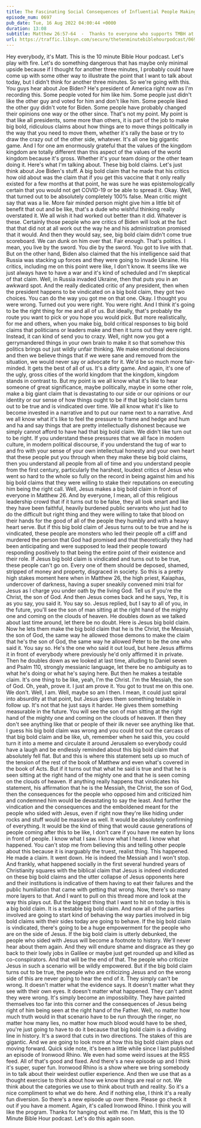 ```yaml
---
title: The Fascinating Social Consequences of Influential People Making Big Bold Testable Claims
episode_num: 0697
pub_date: Tue, 16 Aug 2022 04:00:44 +0000
duration: 13:08
subtitle: Matthew 26:57-64  -  Thanks to everyone who supports TMBH at  You're the reason we can all do this together!  Music written and performed by .
url: https://traffic.libsyn.com/secure/thetenminutebiblehourpodcast/0697_-_The_Fascinating_Social_Consequences_of_Influential_People_Making_Big_Bold_Testable_Claims.mp3
---
```


 Hey everybody, it's Matt. This is the 10 minute Bible Hour podcast. Let's play with fire. Let's do something dangerous that has maybe only minimal upside because if I thought for another three minutes, I probably could have come up with some other way to illustrate the point that I want to talk about today, but I didn't think for another three minutes. So we're going with this. You guys hear about Joe Biden? He's president of America right now as I'm recording this. Some people voted for him like him. Some people just didn't like the other guy and voted for him and don't like him. Some people liked the other guy didn't vote for Biden. Some people have probably changed their opinions one way or the other since. That's not my point. My point is that like all presidents, some more than others, it is part of the job to make big bold, ridiculous claims about how things are to move things politically in the way that you need to move them, whether it's rally the base or try to draw the crazy out of the other side, whatever. It's all one big gigantic game. And I for one am enormously grateful that the values of the kingdom kingdom are totally different than this aspect of the values of the world kingdom because it's gross. Whether it's your team doing or the other team doing it. Here's what I'm talking about. These big bold claims. Let's just think about Joe Biden's stuff. A big bold claim that he made that his critics how old about was the claim that if you get this vaccine that it only really existed for a few months at that point, he was sure he was epistemologically certain that you would not get COVID-19 or be able to spread it. Okay. Well, that turned out to be absolutely completely 100% false. Mean critic might say that was a lie. More fair minded person might give him a little bit of benefit that out and be like, that's a dude who wishful thinking really overstated it. We all wish it had worked out better than it did. Whatever is these. Certainly those people who are critics of Biden will look at the fact that that did not at all work out the way he and his administration promised that it would. And then they would say, see, big bold claim didn't come true scoreboard. We can dunk on him over that. Fair enough. That's politics. I mean, you live by the sword. You die by the sword. You got to live with that. But on the other hand, Biden also claimed that the his intelligence said that Russia was stacking up forces and they were going to invade Ukraine. His critics, including me on this point were like, I don't know. It seems like we just always have to have a war and it's kind of scheduled and I'm skeptical of that claim. Well, in Russia invaded Ukraine, then that puts you in an awkward spot. And the really dedicated critic of any president, then when the president happens to be vindicated on a big bold claim, they got two choices. You can do the way you got me on that one. Okay. I thought you were wrong. Turned out you were right. You were right. And I think it's going to be the right thing for me and all of us. But ideally, that's probably the route you want to pick or you hope you would pick. But more realistically, for me and others, when you make big, bold critical responses to big bold claims that politicians or leaders make and then it turns out they were right. Instead, it can kind of send you to crazy. Well, right now you got a gerrymandered things in your own brain to make it so that somehow this politics brings out just wildly unfair thinking. We make emotional decisions and then we believe things that if we were sane and removed from the situation, we would never say or advocate for it. We'd be so much more fair-minded. It gets the best of all of us. It's a dirty game. And again, it's one of the ugly, gross cities of the world kingdom that the kingdom, kingdom stands in contrast to. But my point is we all know what it's like to hear someone of great significance, maybe politically, maybe in some other role, make a big giant claim that is devastating to our side or our opinions or our identity or our sense of how things ought to be if that big bold claim turns out to be true and is vindicated over time. We all know what it's like to become invested in a narrative and to put our name next to a narrative. And we all know what it's like to feel the pressure to frame and hedge and hum and ha and say things that are pretty intellectually dishonest because we simply cannot afford to have had that big bold claim. We didn't like turn out to be right. If you understand these pressures that we all face in modern culture, in modern political discourse, if you understand the tug of war to and fro with your sense of your own intellectual honesty and your own heart that these people put you through when they make these big bold claims, then you understand all people from all of time and you understand people from the first century, particularly the harshest, loudest critics of Jesus who went so hard to the whole so fully on the record in being against him and his big bold claims that they were willing to stake their reputations on executing him being the right call. Well, Jesus makes a big bold claim in front of everyone in Matthew 26. And by everyone, I mean, all of this religious leadership crowd that if it turns out to be false, they all look smart and like they have been faithful, heavily burdened public servants who just had to do the difficult but right thing and they were willing to take that blood on their hands for the good of all of the people they humbly and with a heavy heart serve. But if this big bold claim of Jesus turns out to be true and he is vindicated, these people are monsters who led their people off a cliff and murdered the person that God had promised and that theoretically they had been anticipating and were supposed to lead their people toward responding positively to that being the entire point of their existence and their role. If Jesus big bold claim is vindicated and turns out to be true, these people can't go on. Every one of them should be deposed, shamed, stripped of money and property, disgraced in society. So this is a pretty high stakes moment here when in Matthew 26, the high priest, Kaiaphas, undercover of darkness, having a super sneakily convened mini trial for Jesus as I charge you under oath by the living God. Tell us if you're the Christ, the son of God. And then Jesus comes back and he says, Yep, it is as you say, you said it. You say so. Jesus replied, but I say to all of you, in the future, you'll see the son of man sitting at the right hand of the mighty one and coming on the clouds of heaven. He doubles down as we talked about last time around, let there be no doubt. Here is Jesus big bold claim. Now he lets them make the big bold claim that he is the Christ, the Messiah, the son of God, the same way he allowed those demons to make the claim that he's the son of God, the same way he allowed Peter to be the one who said it. You say so. He's the one who said it out loud, but here Jesus affirms it in front of everybody where previously he'd only affirmed it in private. Then he doubles down as we looked at last time, alluding to Daniel seven and Psalm 110, strongly messianic language, let there be no ambiguity as to what he's doing or what he's saying here. But then he makes a testable claim. It's one thing to be like, yeah, I'm the Christ. I'm the Messiah, the son of God. Oh, yeah, prove it. I just am prove it. You got to trust me on this one. We don't. Well, I am. Well, maybe so am I then. I mean, it could just spiral into absurdity at that point, but Jesus gives them something testable in follow up. It's not that he just says it harder. He gives them something measurable in the future. You will see the son of man sitting at the right hand of the mighty one and coming on the clouds of heaven. If then they don't see anything like that or people of their ilk never see anything like that. I guess his big bold claim was wrong and you could trot out the carcass of that big bold claim and be like, uh, remember when he said this, you could turn it into a meme and circulate it around Jerusalem so everybody could have a laugh and be endlessly reminded about this big bold claim that absolutely fell flat. But and this is where this statement sets up so much of the tension of the rest of the book of Matthew and even what's covered in the book of Acts. But if it turns out that what he said is true and that he is seen sitting at the right hand of the mighty one and that he is seen coming on the clouds of heaven. If anything really happens that vindicates his statement, his affirmation that he is the Messiah, the Christ, the son of God, then the consequences for the people who opposed him and criticized him and condemned him would be devastating to say the least. And further the vindication and the consequences and the emboldened meant for the people who sided with Jesus, even if right now they're like hiding under rocks and stuff would be massive as well. It would be absolutely confirming of everything. It would be the kind of thing that would cause generations of people coming after this to be like, I don't care if you have me eaten by lions in front of people. I know what I saw. I know what I heard. I know what happened. You can't stop me from believing this and telling other people about this because it is inarguably the truest, realist thing. This happened. He made a claim. It went down. He is indeed the Messiah and I won't stop. And frankly, what happened socially in the first several hundred years of Christianity squares with the biblical claim that Jesus is indeed vindicated on these big bold claims and the utter collapse of Jesus opponents here and their institutions is indicative of them having to eat their failures and the public humiliation that came with getting that wrong. Now, there's so many more layers to that. And I want to pull on this thread more and look at the way this plays out. But the biggest thing that I want to hit on today is this is a big bold claim. It is a testable big bold claim. And now all of the parties involved are going to start kind of behaving the way parties involved in big bold claims with their sides today are going to behave. If the big bold claim is vindicated, there's going to be a huge empowerment for the people who are on the side of Jesus. If the big bold claim is utterly debunked, the people who sided with Jesus will become a footnote to history. We'll never hear about them again. And they will endure shame and disgrace as they go back to their lowly jobs in Galilee or maybe just get rounded up and killed as co-conspirators. And that will be the end of that. The people who criticize Jesus in such a scenario will be wildly empowered. But if the big bold claim turns out to be true, the people who are criticizing Jesus and on the wrong side of this are never going to hear the end of it. They simply can't be wrong. It doesn't matter what the evidence says. It doesn't matter what they see with their own eyes. It doesn't matter what happened. They can't admit they were wrong. It's simply become an impossibility. They have painted themselves too far into this corner and the consequences of Jesus being right of him being seen at the right hand of the Father. Well, no matter how much truth would in that scenario have to be run through the ringer, no matter how many lies, no matter how much blood would have to be shed, you're just going to have to do it because that big bold claim is a dividing line in history. It's a sword that cuts in two directions. The stakes of this are gigantic. And we are going to look more at how this big bold claim plays out moving forward. Quick side note, it's been a little while since I last published an episode of Ironwood Rhino. We even had some weird issues at the RSS feed. All of that's good and fixed. And there's a new episode up and I think it's super, super fun. Ironwood Rhino is a show where we bring somebody in to talk about their weirdest outlier experience. And then we use that as a thought exercise to think about how we know things are real or not. We think about the categories we use to think about truth and reality. So it's a nice compliment to what we do here. And if nothing else, I think it's a really fun diversion. So there's a new episode up over there. Please go check it out if you have a moment. Again, it's called Ironwood Rhino. I think you will like the program. Thanks for hanging out with me. I'm Matt, this is the 10 Minute Bible Hour podcast. Let's do this again soon.